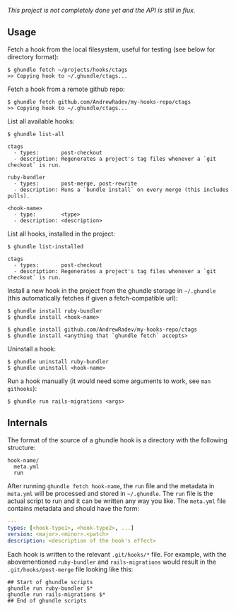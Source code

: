 *This project is not completely done yet and the API is still in flux.*

## Usage

Fetch a hook from the local filesystem, useful for testing (see below for
directory format):

    $ ghundle fetch ~/projects/hooks/ctags
    >> Copying hook to ~/.ghundle/ctags...

Fetch a hook from a remote github repo:

    $ ghundle fetch github.com/AndrewRadev/my-hooks-repo/ctags
    >> Copying hook to ~/.ghundle/ctags...

List all available hooks:

    $ ghundle list-all

    ctags
      - types:       post-checkout
      - description: Regenerates a project's tag files whenever a `git checkout` is run.

    ruby-bundler
      - types:       post-merge, post-rewrite
      - description: Runs a `bundle install` on every merge (this includes pulls).

    <hook-name>
      - type:        <type>
      - description: <description>

List all hooks, installed in the project:

    $ ghundle list-installed

    ctags
      - types:       post-checkout
      - description: Regenerates a project's tag files whenever a `git checkout` is run.

Install a new hook in the project from the ghundle storage in `~/.ghundle`
(this automatically fetches if given a fetch-compatible url):

    $ ghundle install ruby-bundler
    $ ghundle install <hook-name>

    $ ghundle install github.com/AndrewRadev/my-hooks-repo/ctags
    $ ghundle install <anything that `ghundle fetch` accepts>

Uninstall a hook:

    $ ghundle uninstall ruby-bundler
    $ ghundle uninstall <hook-name>

Run a hook manually (it would need some arguments to work, see `man githooks`):

    $ ghundle run rails-migrations <args>

## Internals

The format of the source of a ghundle hook is a directory with the following
structure:

    hook-name/
      meta.yml
      run

After running `ghundle fetch hook-name`, the `run` file and the metadata in
`meta.yml` will be processed and stored in `~/.ghundle`. The `run` file is the
actual script to run and it can be written any way you like. The `meta.yml`
file contains metadata and should have the form:

``` yaml
---
types: [<hook-type1>, <hook-type2>, ...]
version: <major>.<minor>.<patch>
description: <description of the hook's effect>
```

Each hook is written to the relevant `.git/hooks/*` file. For example, with the
abovementioned `ruby-bundler` and `rails-migrations`
would result in the `.git/hooks/post-merge` file looking like this:

    ## Start of ghundle scripts
    ghundle run ruby-bundler $*
    ghundle run rails-migrations $*
    ## End of ghundle scripts
